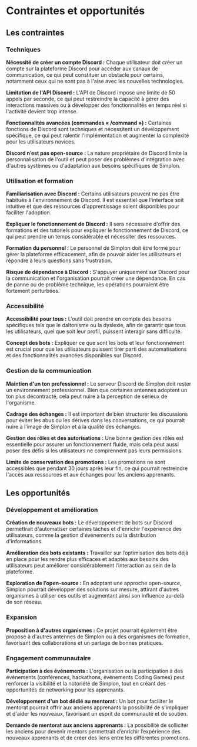 # Contraintes et opportunités

## Les contraintes

### Techniques

**Nécessité de créer un compte Discord :** Chaque utilisateur doit créer un compte sur la plateforme Discord pour accéder aux canaux de communication, ce qui peut constituer un obstacle pour certains, notamment ceux qui ne sont pas à l'aise avec les nouvelles technologies.

**Limitation de l'API Discord :** L'API de Discord impose une limite de 50 appels par seconde, ce qui peut restreindre la capacité à gérer des interactions massives ou à développer des fonctionnalités en temps réel si l'activité devient trop intense.

**Fonctionnalités avancées (commandes « /command ») :** Certaines fonctions de Discord sont techniques et nécessitent un développement spécifique, ce qui peut ralentir l'implémentation et augmenter la complexité pour les utilisateurs novices.

**Discord n’est pas open-source :** La nature propriétaire de Discord limite la personnalisation de l'outil et peut poser des problèmes d'intégration avec d'autres systèmes ou d'adaptation aux besoins spécifiques de Simplon.

### Utilisation et formation

**Familiarisation avec Discord :** Certains utilisateurs peuvent ne pas être habitués à l'environnement de Discord. Il est essentiel que l'interface soit intuitive et que des ressources d'apprentissage soient disponibles pour faciliter l'adoption.

**Expliquer le fonctionnement de Discord :** Il sera nécessaire d'offrir des formations et des tutoriels pour expliquer le fonctionnement de Discord, ce qui peut prendre un temps considérable et nécessiter des ressources.

**Formation du personnel :** Le personnel de Simplon doit être formé pour gérer la plateforme efficacement, afin de pouvoir aider les utilisateurs et répondre à leurs questions sans frustration.

**Risque de dépendance à Discord :** S'appuyer uniquement sur Discord pour la communication et l'organisation pourrait créer une dépendance. En cas de panne ou de problème technique, les opérations pourraient être fortement perturbées.

### Accessibilité

**Accessibilité pour tous :** L'outil doit prendre en compte des besoins spécifiques tels que le daltonisme ou la dyslexie, afin de garantir que tous les utilisateurs, quel que soit leur profil, puissent interagir sans difficulté.

**Concept des bots :** Expliquer ce que sont les bots et leur fonctionnement est crucial pour que les utilisateurs puissent tirer parti des automatisations et des fonctionnalités avancées disponibles sur Discord.

### Gestion de la communication

**Maintien d'un ton professionnel :** Le serveur Discord de Simplon doit rester un environnement professionnel. Bien que certaines antennes adoptent un ton plus décontracté, cela peut nuire à la perception de sérieux de l'organisme.

**Cadrage des échanges :** Il est important de bien structurer les discussions pour éviter les abus ou les dérives dans les conversations, ce qui pourrait nuire à l'image de Simplon et à la qualité des échanges.

**Gestion des rôles et des autorisations :** Une bonne gestion des rôles est essentielle pour assurer un fonctionnement fluide, mais cela peut aussi poser des défis si les utilisateurs ne comprennent pas leurs permissions.

**Limite de conservation des promotions :** Les promotions ne sont accessibles que pendant 30 jours après leur fin, ce qui pourrait restreindre l'accès aux ressources et aux échanges pour les anciens apprenants.

## Les opportunités

### Développement et amélioration

**Création de nouveaux bots :** Le développement de bots sur Discord permettrait d'automatiser certaines tâches et d'enrichir l'expérience des utilisateurs, comme la gestion d'événements ou la distribution d'informations.

**Amélioration des bots existants :** Travailler sur l’optimisation des bots déjà en place pour les rendre plus efficaces et adaptés aux besoins des utilisateurs peut améliorer considérablement l’interaction au sein de la plateforme.

**Exploration de l’open-source :** En adoptant une approche open-source, Simplon pourrait développer des solutions sur mesure, attirant d'autres organismes à utiliser ces outils et augmentant ainsi son influence au-delà de son réseau.

### Expansion

**Proposition à d'autres organismes :** Ce projet pourrait également être proposé à d'autres antennes de Simplon ou à des organismes de formation, favorisant des collaborations et un partage de bonnes pratiques.

### Engagement communautaire

**Participation à des événements :** L'organisation ou la participation à des événements (conférences, hackathons, événements Coding Games) peut renforcer la visibilité et la notoriété de Simplon, tout en créant des opportunités de networking pour les apprenants.

**Développement d'un bot dédié au mentorat :** Un bot pour faciliter le mentorat pourrait offrir aux anciens apprenants la possibilité de s'impliquer et d'aider les nouveaux, favorisant un esprit de communauté et de soutien.

**Demande de mentorat aux anciens apprenants :** La possibilité de solliciter les anciens pour devenir mentors permettrait d’enrichir l’expérience des nouveaux apprenants et de créer des liens entre les différentes promotions.